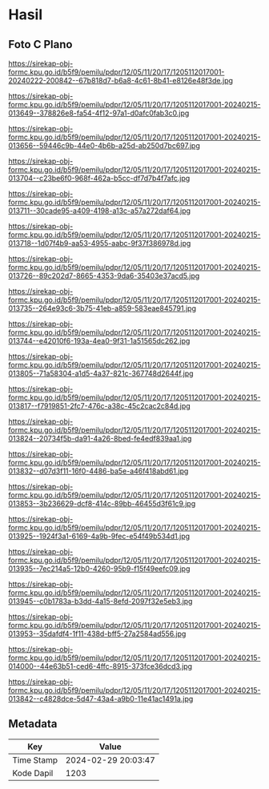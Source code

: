 # Hasil

## Foto C Plano

https://sirekap-obj-formc.kpu.go.id/b5f9/pemilu/pdpr/12/05/11/20/17/1205112017001-20240222-200842--67b818d7-b6a8-4c61-8b41-e8126e48f3de.jpg

https://sirekap-obj-formc.kpu.go.id/b5f9/pemilu/pdpr/12/05/11/20/17/1205112017001-20240215-013649--378826e8-fa54-4f12-97a1-d0afc0fab3c0.jpg

https://sirekap-obj-formc.kpu.go.id/b5f9/pemilu/pdpr/12/05/11/20/17/1205112017001-20240215-013656--59446c9b-44e0-4b6b-a25d-ab250d7bc697.jpg

https://sirekap-obj-formc.kpu.go.id/b5f9/pemilu/pdpr/12/05/11/20/17/1205112017001-20240215-013704--c23be6f0-968f-462a-b5cc-df7d7b4f7afc.jpg

https://sirekap-obj-formc.kpu.go.id/b5f9/pemilu/pdpr/12/05/11/20/17/1205112017001-20240215-013711--30cade95-a409-4198-a13c-a57a272daf64.jpg

https://sirekap-obj-formc.kpu.go.id/b5f9/pemilu/pdpr/12/05/11/20/17/1205112017001-20240215-013718--1d07f4b9-aa53-4955-aabc-9f37f386978d.jpg

https://sirekap-obj-formc.kpu.go.id/b5f9/pemilu/pdpr/12/05/11/20/17/1205112017001-20240215-013726--89c202d7-8665-4353-9da6-35403e37acd5.jpg

https://sirekap-obj-formc.kpu.go.id/b5f9/pemilu/pdpr/12/05/11/20/17/1205112017001-20240215-013735--264e93c6-3b75-41eb-a859-583eae845791.jpg

https://sirekap-obj-formc.kpu.go.id/b5f9/pemilu/pdpr/12/05/11/20/17/1205112017001-20240215-013744--e42010f6-193a-4ea0-9f31-1a51565dc262.jpg

https://sirekap-obj-formc.kpu.go.id/b5f9/pemilu/pdpr/12/05/11/20/17/1205112017001-20240215-013805--71a58304-a1d5-4a37-821c-367748d2644f.jpg

https://sirekap-obj-formc.kpu.go.id/b5f9/pemilu/pdpr/12/05/11/20/17/1205112017001-20240215-013817--f7919851-2fc7-476c-a38c-45c2cac2c84d.jpg

https://sirekap-obj-formc.kpu.go.id/b5f9/pemilu/pdpr/12/05/11/20/17/1205112017001-20240215-013824--20734f5b-da91-4a26-8bed-fe4edf839aa1.jpg

https://sirekap-obj-formc.kpu.go.id/b5f9/pemilu/pdpr/12/05/11/20/17/1205112017001-20240215-013832--d07d3f11-16f0-4486-ba5e-a46f418abd61.jpg

https://sirekap-obj-formc.kpu.go.id/b5f9/pemilu/pdpr/12/05/11/20/17/1205112017001-20240215-013853--3b236629-dcf8-414c-89bb-46455d3f61c9.jpg

https://sirekap-obj-formc.kpu.go.id/b5f9/pemilu/pdpr/12/05/11/20/17/1205112017001-20240215-013925--1924f3a1-6169-4a9b-9fec-e54f49b534d1.jpg

https://sirekap-obj-formc.kpu.go.id/b5f9/pemilu/pdpr/12/05/11/20/17/1205112017001-20240215-013935--7ec214a5-12b0-4260-95b9-f15f49eefc09.jpg

https://sirekap-obj-formc.kpu.go.id/b5f9/pemilu/pdpr/12/05/11/20/17/1205112017001-20240215-013945--c0b1783a-b3dd-4a15-8efd-2097f32e5eb3.jpg

https://sirekap-obj-formc.kpu.go.id/b5f9/pemilu/pdpr/12/05/11/20/17/1205112017001-20240215-013953--35dafdf4-1f11-438d-bff5-27a2584ad556.jpg

https://sirekap-obj-formc.kpu.go.id/b5f9/pemilu/pdpr/12/05/11/20/17/1205112017001-20240215-014000--44e63b51-ced6-4ffc-8915-373fce36dcd3.jpg

https://sirekap-obj-formc.kpu.go.id/b5f9/pemilu/pdpr/12/05/11/20/17/1205112017001-20240215-013842--c4828dce-5d47-43a4-a9b0-11e41ac1491a.jpg


## Metadata

| Key        | Value               |
| ---------- | ------------------- |
| Time Stamp | 2024-02-29 20:03:47 |
| Kode Dapil | 1203                |



